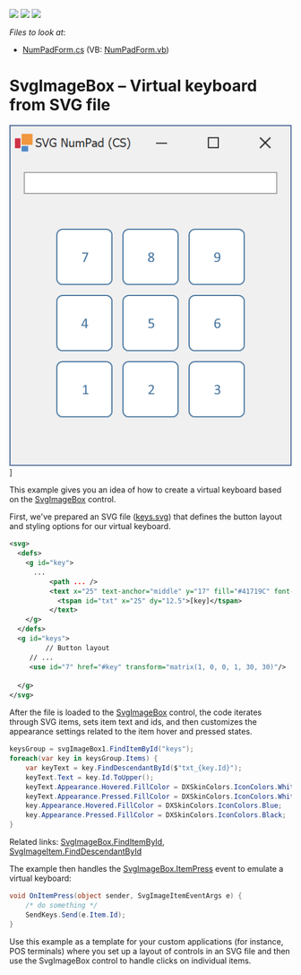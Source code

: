 <!-- default badges list -->
![](https://img.shields.io/endpoint?url=https://codecentral.devexpress.com/api/v1/VersionRange/379928123/21.1.4%2B)
[![](https://img.shields.io/badge/Open_in_DevExpress_Support_Center-FF7200?style=flat-square&logo=DevExpress&logoColor=white)](https://supportcenter.devexpress.com/ticket/details/T1009309)
[![](https://img.shields.io/badge/📖_How_to_use_DevExpress_Examples-e9f6fc?style=flat-square)](https://docs.devexpress.com/GeneralInformation/403183)
<!-- default badges end -->
*Files to look at*:

* [NumPadForm.cs](./CS/NumPadForm.cs) (VB: [NumPadForm.vb](./VB/NumPadForm.vb))

<!-- default file list end -->
# SvgImageBox – Virtual keyboard from SVG file

![numpad.png](./Assets/numpad.png)]

This example gives you an idea of how to create a virtual keyboard based on the [SvgImageBox](https://docs.devexpress.com/WindowsForms/DevExpress.XtraEditors.SvgImageBox) control. 

First, we've prepared an SVG file ([keys.svg](https://github.com/DevExpress-Examples/SvgImageBox-Virtual-keyboard-from-SVG-file/blob/21.1.4%2B/Assets/Keys.svg)) that defines the button layout and styling options for our virtual keyboard.

```svg
<svg>
  <defs>
    <g id="key">
	  ...
          <path ... />
          <text x="25" text-anchor="middle" y="17" fill="#41719C" font-size="10pt" font-family="Calibri">
            <tspan id="txt" x="25" dy="12.5">[key]</tspan>
          </text>	 
    </g>
  </defs>
  <g id="keys">
         // Button layout
	 // ...
	 <use id="7" href="#key" transform="matrix(1, 0, 0, 1, 30, 30)"/>
         
  </g>
</svg>

```

After the file is loaded to the [SvgImageBox](https://docs.devexpress.com/WindowsForms/DevExpress.XtraEditors.SvgImageBox) control, the code iterates through SVG items, sets item text and ids, and then customizes the appearance settings related to the item hover and pressed states.

```cs
keysGroup = svgImageBox1.FindItemById("keys");
foreach(var key in keysGroup.Items) {
    var keyText = key.FindDescendantById($"txt_{key.Id}");
    keyText.Text = key.Id.ToUpper();
    keyText.Appearance.Hovered.FillColor = DXSkinColors.IconColors.White;
    keyText.Appearance.Pressed.FillColor = DXSkinColors.IconColors.White;
    key.Appearance.Hovered.FillColor = DXSkinColors.IconColors.Blue;
    key.Appearance.Pressed.FillColor = DXSkinColors.IconColors.Black;
}
```
Related links: [SvgImageBox.FindItemById](https://docs.devexpress.com/WindowsForms/DevExpress.XtraEditors.SvgImageBox.FindItemById(System.String)), [SvgImageItem.FindDescendantById](https://docs.devexpress.com/WindowsForms/DevExpress.XtraEditors.SvgImageItem.FindDescendantById(System.String))

The example then handles the [SvgImageBox.ItemPress](https://docs.devexpress.com/WindowsForms/DevExpress.XtraEditors.SvgImageBox.ItemPress) event
to emulate a virtual keyboard:

```cs
void OnItemPress(object sender, SvgImageItemEventArgs e) {
    /* do something */
    SendKeys.Send(e.Item.Id);
}
```

Use this example as a template for your custom applications (for instance, POS terminals) where you set up a layout of controls in an SVG file and then use the SvgImageBox control to handle clicks on individual items.

